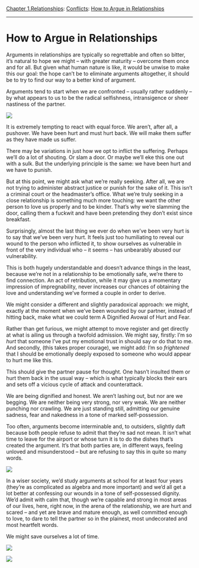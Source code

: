 [Chapter 1.Relationships](https://www.theschooloflife.com/thebookoflife/category/relationships/): [Conflicts](https://www.theschooloflife.com/thebookoflife/category/relationships/conflicts/): [How to Argue in Relationships](https://www.theschooloflife.com/thebookoflife/how-to-argue-in-relationships/)

* * *

# How to Argue in Relationships

Arguments in relationships are typically so regrettable and often so bitter, it’s natural to hope we might – with greater maturity – overcome them once and for all. But given what human nature is like, it would be unwise to make this our goal: the hope can’t be to eliminate arguments altogether, it should be to try to find our way to a better kind of argument.

Arguments tend to start when we are confronted – usually rather suddenly – by what appears to us to be the radical selfishness, intransigence or sheer nastiness of the partner.

**![](http://www.photolucida.org/images/critical_mass/a1cc386e-cb2b-4612-82fc-cff6ce279683/review/10.jpg)**

It is extremely tempting to react with equal force. We aren’t, after all, a pushover. We have been hurt and must hurt back. We will make them suffer as they have made us suffer.

There may be variations in just how we opt to inflict the suffering. Perhaps we’ll do a lot of shouting. Or slam a door. Or maybe we’ll eke this one out with a sulk. But the underlying principle is the same: we have been hurt and we have to punish.

But at this point, we might ask what we’re really seeking. After all, we are not trying to administer abstract justice or punish for the sake of it. This isn’t a criminal court or the headmaster’s office. What we’re truly seeking in a close relationship is something much more touching: we want the other person to love us properly and to be kinder. That’s why we’re slamming the door, calling them a fuckwit and have been pretending they don’t exist since breakfast.

Surprisingly, almost the last thing we ever do when we’ve been very hurt is to say that we’ve been very hurt. It feels just too humiliating to reveal our wound to the person who inflicted it, to show ourselves as vulnerable in front of the very individual who – it seems – has unbearably abused our vulnerability.

This is both hugely understandable and doesn’t advance things in the least, because we’re not in a relationship to be emotionally safe, we’re there to find connection. An act of retribution, while it may give us a momentary impression of impregnability, never increases our chances of obtaining the love and understanding we’ve formed a couple in order to derive.

We might consider a different and slightly paradoxical approach: we might, exactly at the moment when we’ve been wounded by our partner, instead of hitting back, make what we could term A Dignified Avowal of Hurt and Fear.

Rather than get furious, we might attempt to move register and get directly at what is ailing us through a twofold admission. We might say, firstly: I’m so _hurt_ that someone I’ve put my emotional trust in should say or do that to me. And secondly, (this takes proper courage), we might add: I’m so&nbsp;_frightened_ that I should be emotionally deeply exposed to someone who would appear to hurt me like this.

This should give the partner pause for thought. One hasn’t insulted them or hurt them back in the usual way – which is what typically blocks their ears and sets off a vicious cycle of attack and counterattack.

We are being dignified and honest. We aren’t lashing out, but nor are we begging. We are neither being very strong, nor very weak. We are neither punching nor crawling. We are just standing still, admitting our genuine sadness, fear and nakedness in a tone of marked self-possession.

Too often, arguments become interminable and, to outsiders, slightly daft because both people refuse to admit that they’re sad not mean. It isn’t what time to leave for the airport or whose turn it is to do the dishes that’s created the argument. It’s that both parties are, in different ways, feeling unloved and misunderstood – but are refusing to say this in quite so many words.

![](http://www.photolucida.org/images/critical_mass/a1cc386e-cb2b-4612-82fc-cff6ce279683/review/1.jpg)

In a wiser society, we’d study arguments at school for at least four years (they’re as complicated as algebra and more important) and we’d all get a lot better at confessing our wounds in a tone of self-possessed dignity. We’d admit with calm that, though we’re capable and strong in most areas of our lives, here, right now, in the arena of the relationship, we are hurt and scared – and yet are brave and mature enough, as well committed enough to love, to dare to tell the partner so in the plainest, most undecorated and most heartfelt words.

We might save ourselves a lot of time.

[![](https://img.youtube.com/vi/vlzHNY2SWps/0.jpg)](https://www.youtube.com/embed/vlzHNY2SWps '')

[![](https://img.youtube.com/vi/QQmqMZ-1v7c/0.jpg)](https://www.youtube.com/embed/QQmqMZ-1v7c?ecver=2 '')
